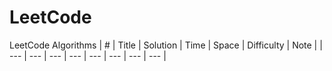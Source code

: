 # LeetCode
LeetCode Algorithms
| # | Title | Solution | Time | Space | Difficulty | Note |
| --- | --- | --- | --- | --- | --- | --- | --- |

